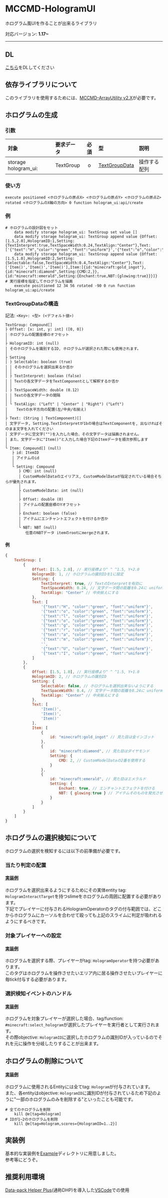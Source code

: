 # MCCMD-HologramUI
ホログラム風UIを作ることが出来るライブラリ

対応バージョン: **1.17~**


---
## DL
[こちら](https://github.com/ChenCMD/MCCMD-HologramUI/releases/latest/download/MCCMD-HologramUI.zip)をDLしてください


## 依存ライブラリについて
このライブラリを使用するためには、[MCCMD-ArrayUtility v2.X](https://github.com/ChenCMD/MCCMD-ArrayUtility)が必要です。


## ホログラムの生成
### 引数
| 対象                 | 要求データ | 必須  | 型                                    | 説明         |
| :------------------- | :--------- | :---: | :------------------------------------ | :----------- |
| storage hologram_ui: | TextGroup  |   o   | [TextGroupData](#TextGroupDataの構造) | 操作する配列 |

### 使い方
```mcfunction
execute positioned <ホログラムの原点X> <ホログラムの原点Y> <ホログラムの原点Z> rotated <ホログラムのX軸の方向> 0 function hologram_ui:api/create
```

### 例
```mcfunction
# ホログラムの設計図をセット
    data modify storage hologram_ui: TextGroup set value []
    data modify storage hologram_ui: TextGroup append value {Offset:[1.5,2.0],HologramID:1,Setting:{TextInterpret:true,TextSpaceWidth:0.24,TextAlign:"Center"},Text:['{"text":"H","color":"green","font":"uniform"}','{"text":"o","color":"green","font":"uniform"}','{"text":"l","color":"green","font":"uniform"}','{"text":"o","color":"green","font":"uniform"}','{"text":"g","color":"green","font":"uniform"}','{"text":"r","color":"green","font":"uniform"}','{"text":"a","color":"green","font":"uniform"}','{"text":"m","color":"green","font":"uniform"}','','{"text":"U","color":"green","font":"uniform"}','{"text":"I","color":"green","font":"uniform"}']}
    data modify storage hologram_ui: TextGroup append value {Offset:[1.5,1.0],HologramID:2,Setting:{Selectable:false,TextSpaceWidth:0.4,TextAlign:"Center"},Text:['Item()','Item()','Item()'],Item:[{id:"minecraft:gold_ingot"},{id:"minecraft:diamond",Setting:{CMD:2,}},{id:"minecraft:emerald",Setting:{Enchant:true,NBT:{glowing:true}}}]}
# 実行座標を指定してホログラムを描画
    execute positioned 12 34 56 rotated -90 0 run function hologram_ui:api/create
```

### TextGroupDataの構造
記法: `<Key>: <型> (<デフォルト値>)`
```
TextGroup: Compound[]
├ Offset: [x: int, y: int] ([0, 0])
│ ホログラムの配置座標のオフセット
│
├ HologramID: int (null)
│ そのホログラムを識別するID, ホログラムが選択された際にも使用されます。
│
├ Setting
│ ├ Selectable: boolean (true)
│ │ そのホログラムを選択出来るか否か
│ │
│ ├ TextInterpret: boolean (false)
│ │ Textの各文字データをTextComponentとして解釈するか否か
│ │
│ ├ TextSpaceWidth: double (0.12)
│ │ Textの各文字データの間隔
│ │
│ └ TextAlign: ("Left" | "Center" | "Right") ("Left")
│    Textの水平方向の配置(左/中央/右揃え)
│
├ Text: (String | TextComponent)[]
│ 文字データ, Setting.TextInterpretが1bの場合はTextComponentを, 出なければそのまま文字を入れてください
│ 文字データに空文字("")を入力した場合、その文字データは描画されません。
│ また、文字データに"Item()"と入力した場合下記のItemデータを順次参照します
│
└ Item: Compound[] (null)
   ├ id: ItemID
   │ アイテムのid
   │
   └ Setting: Compound
      ├ CMD: int (null)
      │ CustomModelDataのエイリアス, CustomModelDataが指定されている場合そちらが優先されます。
      │
      ├ CustomModelData: int (null)
      │
      ├ Offset: double (0)
      │ アイテムの配置座標のYオフセット
      │
      ├ Enchant: boolean (false)
      │ アイテムにエンチャントエフェクトを付けるか否か
      │
      └ NBT: NBT (null)
         任意のNBTデータ itemのrootにmergeされます。
```

#### 例
```js
{
    TextGroup: [
        {
            Offset: [1.5, 2.0], // 実行座標より^ ^ ^1.5, Y+2.0
            HologramID: 1, // ホログラムの識別IDを1に設定
            Setting: {
                TextInterpret: true, // TextのInterpretを有効に
                TextSpaceWidth: 0.24, // 文字データ間の距離を0.24に uniform文字で1byte文字の場合0.12前後, 2byte文字の場合0.23前後がおすすめ
                TextAlign: "Center" // 中央揃えにする
            },
            Text: [
                '{"text":"H", "color":"green", "font":"uniform"}',
                '{"text":"o", "color":"green", "font":"uniform"}',
                '{"text":"l", "color":"green", "font":"uniform"}',
                '{"text":"o", "color":"green", "font":"uniform"}',
                '{"text":"g", "color":"green", "font":"uniform"}',
                '{"text":"r", "color":"green", "font":"uniform"}',
                '{"text":"a", "color":"green", "font":"uniform"}',
                '{"text":"m", "color":"green", "font":"uniform"}',
                '',
                '{"text":"U", "color":"green", "font":"uniform"}',
                '{"text":"I", "color":"green", "font":"uniform"}'
            ]
        },
        {
            Offset: [1.5, 1.0], // 実行座標より^ ^ ^1.5, Y+1.0
            HologramID: 2, // ホログラムの識別ID
            Setting: {
                Selectable: false, // ホログラムを選択出来ないようにする
                TextSpaceWidth: 0.4, // 文字データ間の距離を0.24に uniform文字で1byte文字の場合0.12前後, 2byte文字の場合0.23前後がおすすめ
                TextAlign: "Center" // 中央揃えにする
            },
            Text: [
                'Item()',
                'Item()',
                'Item()'
            ],
            Item: [
                {
                    id: "minecraft:gold_ingot" // 見た目は金インゴット
                },
                {
                    id: "minecraft:diamond", // 見た目はダイヤモンド
                    Setting: {
                        CMD: 2, // CustomModelDataの2番を使用する
                    }
                },
                {
                    id: "minecraft:emerald", // 見た目はエメラルド
                    Setting: {
                        Enchant: true, // エンチャントエフェクトを付ける
                        NBT: { glowing:true } // アイテムそのものを発光させる
                    }
                }
            ]
        }
    ]
}
```


## ホログラムの選択検知について
ホログラムの選択を検知するには以下の前準備が必要です。

### 当たり判定の配置
#### [実装例](Example/data/example/functions/menu/summon_interact_target.mcfunction#L8)
ホログラムを選択出来るようにするためにその実体entity tag: `HologramInteractTarget`を持つslimeをホログラムの周囲に配置する必要があります。  
下記でプレイヤーに付与されるHologramOperatorのタグの付与範囲では、どこからホログラムにカーソルを合わせて殴っても上記のスライムに判定が吸われるようにするべきです。

### 対象プレイヤーへの設定
#### [実装例](Example/data/example/functions/tick.mcfunction#L8)
ホログラムを選択する際、プレイヤーがtag: `HologramOperator`を持つ必要があります。  
このタグはホログラムを操作させたいエリア内に居る操作させたいプレイヤーに毎tick付与する必要があります。

### 選択検知イベントのハンドル
#### [実装例](Example/data/example/functions/menu/select.mcfunction#L7-11)
ホログラムを対象プレイヤーが選択した場合、tag/function: `#minecraft:select_hologram`が選択したプレイヤーを実行者として実行されます。  
その際objective: `HologramID`に選択したホログラムの識別IDが入っているのでそれを元に操作を分岐したりすることが出来ます。


## ホログラムの削除について
#### [実装例](Example/data/example/functions/menu/1.mcfunction#L10)
ホログラムに使用されるEntityには全てtag: `Hologram`が付与されています。  
また、各entityはobjective: `HologramID`に識別IDが付与されているため下記のように"一部のホログラムのみを削除する"といったことも可能です。
```mcfunction
# 全てのホログラムを削除
    kill @e[tag=Hologram]
# IDが1~2のホログラムを削除
    kill @e[tag=Hologram,scores={HologramID=1..2}]
```


## 実装例
基本的な実装例を[Example](Example)ディレクトリに用意しました。  
参考等にどうぞ。


## 推奨利用環境
[Data-pack Helper Plus](https://github.com/SPGoding/datapack-language-server)(通称DHP)を導入した[VSCode](https://azure.microsoft.com/ja-jp/products/visual-studio-code/)での使用